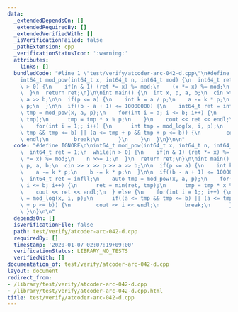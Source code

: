 ```yaml
---
data:
  _extendedDependsOn: []
  _extendedRequiredBy: []
  _extendedVerifiedWith: []
  _isVerificationFailed: false
  _pathExtension: cpp
  _verificationStatusIcon: ':warning:'
  attributes:
    links: []
  bundledCode: "#line 1 \"test/verify/atcoder-arc-042-d.cpp\"\n#define IGNORE\n\n\
    int64_t mod_pow(int64_t x, int64_t n, int64_t mod) {\n  int64_t ret = 1;\n  while(n\
    \ > 0) {\n    if(n & 1) (ret *= x) %= mod;\n    (x *= x) %= mod;\n    n >>= 1;\n\
    \  }\n  return ret;\n}\n\nint main() {\n  int x, p, a, b;\n  cin >> x >> p >>\
    \ a >> b;\n\n  if(p <= a) {\n    int k = a / p;\n    a -= k * p;\n    b -= k *\
    \ p;\n  }\n\n  if((b - a + 1) <= 10000000) {\n    int64_t ret = infll;\n    auto\
    \ tmp = mod_pow(x, a, p);\n    for(int i = a; i <= b; i++) {\n      ret = min(ret,\
    \ tmp);\n      tmp = tmp * x % p;\n    }\n    cout << ret << endl;\n  } else {\n\
    \    for(int i = 1;; i++) {\n      int tmp = mod_log(x, i, p);\n      if((a <=\
    \ tmp && tmp <= b) || (a <= tmp + p && tmp + p <= b)) {\n        cout << i <<\
    \ endl;\n        break;\n      }\n    }\n  }\n}\n\n"
  code: "#define IGNORE\n\nint64_t mod_pow(int64_t x, int64_t n, int64_t mod) {\n\
    \  int64_t ret = 1;\n  while(n > 0) {\n    if(n & 1) (ret *= x) %= mod;\n    (x\
    \ *= x) %= mod;\n    n >>= 1;\n  }\n  return ret;\n}\n\nint main() {\n  int x,\
    \ p, a, b;\n  cin >> x >> p >> a >> b;\n\n  if(p <= a) {\n    int k = a / p;\n\
    \    a -= k * p;\n    b -= k * p;\n  }\n\n  if((b - a + 1) <= 10000000) {\n  \
    \  int64_t ret = infll;\n    auto tmp = mod_pow(x, a, p);\n    for(int i = a;\
    \ i <= b; i++) {\n      ret = min(ret, tmp);\n      tmp = tmp * x % p;\n    }\n\
    \    cout << ret << endl;\n  } else {\n    for(int i = 1;; i++) {\n      int tmp\
    \ = mod_log(x, i, p);\n      if((a <= tmp && tmp <= b) || (a <= tmp + p && tmp\
    \ + p <= b)) {\n        cout << i << endl;\n        break;\n      }\n    }\n \
    \ }\n}\n\n"
  dependsOn: []
  isVerificationFile: false
  path: test/verify/atcoder-arc-042-d.cpp
  requiredBy: []
  timestamp: '2020-01-07 02:07:19+09:00'
  verificationStatus: LIBRARY_NO_TESTS
  verifiedWith: []
documentation_of: test/verify/atcoder-arc-042-d.cpp
layout: document
redirect_from:
- /library/test/verify/atcoder-arc-042-d.cpp
- /library/test/verify/atcoder-arc-042-d.cpp.html
title: test/verify/atcoder-arc-042-d.cpp
---
```


